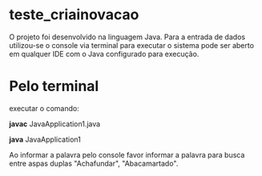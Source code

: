 # teste_criainovacao

O projeto foi desenvolvido na linguagem Java. Para a entrada de dados utilizou-se o console via terminal para executar o sistema 
pode ser aberto em qualquer IDE com o Java configurado para execução.

# Pelo terminal
executar o comando:

<b>javac</b> JavaApplication1.java

<b>java</b> JavaApplication1

Ao informar a palavra pelo console favor informar a palavra para busca entre aspas duplas "Achafundar", "Abacamartado".

